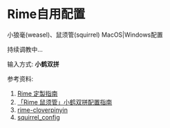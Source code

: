 # Rime自用配置

小狼毫(weasel)、鼠须管(squirrel) MacOS|Windows配置

持续调教中...

输入方式: <b>小鹤双拼</b>

参考资料:
1. [Rime 定製指南](https://github.com/rime/home/wiki/CustomizationGuide)
2. [「Rime 鼠须管」小鹤双拼配置指南 ](http://xiang578.com/post/rime.html)
3. [rime-cloverpinyin](https://github.com/fkxxyz/rime-cloverpinyin)
4. [squirrel_config](https://github.com/placeless/squirrel_config)